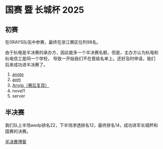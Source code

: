 # 国赛 暨 长城杯 2025

## 初赛

在0RAYS队伍中参赛，最终在浙江赛区位列98名。

由于杭电是半决赛的承办方，因此能多一个半决赛名额，但是，主办方认为杭电和杭电信工是同一个学校，
导致一开始我们不在晋级名单上。还好及时申请，我们后来成功进半决赛了。

1. [anote](anote.md)
2. [avm](avm.md)
3. [Anyip（赛后复现）](Anyip.md)
4. novel1
5. server

## 半决赛

我们队上半场awdp排名22，下半场渗透排名12，最终排名14，成功进军长城杯和国赛的决赛。

[半决赛博客](https://rocketma.dev/2025/03/19/semifinal/)
